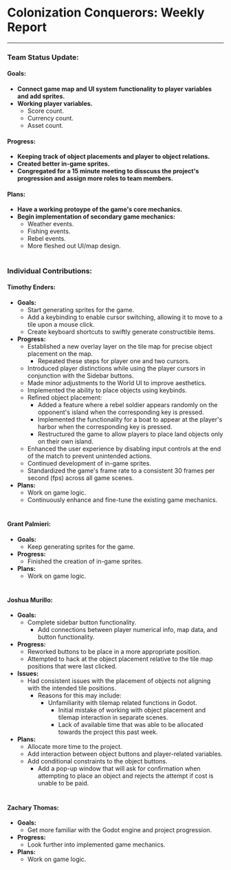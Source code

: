 # **Colonization Conquerors: Weekly Report**
___

### Team Status Update:
#### **Goals:**
- **Connect game map and UI system functionality to player variables and add sprites.**
- **Working player variables.**
  - Score count.
  - Currency count.
  - Asset count.

#### **Progress:**
- **Keeping track of object placements and player to object relations.**
- **Created better in-game sprites.**
- **Congregated for a 15 minute meeting to disscuss the project's progression and assign more roles to team members.**

#### **Plans:**
- **Have a working protoype of the game's core mechanics.**
- **Begin implementation of secondary game mechanics:**
  - Weather events.
  - Fishing events.
  - Rebel events.
  - More fleshed out UI/map design.

#
### Individual Contributions:

#### **Timothy Enders:**
- **Goals:**
  - Start generating sprites for the game.
  - Add a keybinding to enable cursor switching, allowing it to move to a tile upon a mouse click.
  - Create keyboard shortcuts to swiftly generate constructible items.
- **Progress:**
  - Established a new overlay layer on the tile map for precise object placement on the map.
    - Repeated these steps for player one and two cursors.
  - Introduced player distinctions while using the player cursors in conjunction with the Sidebar buttons.
  - Made minor adjustments to the World UI to improve aesthetics.
  - Implemented the ability to place objects using keybinds.
  - Refined object placement:
    - Added a feature where a rebel soldier appears randomly on the opponent's island when the corresponding key is pressed.
    - Implemented the functionality for a boat to appear at the player's harbor when the corresponding key is pressed.
    - Restructured the game to allow players to place land objects only on their own island.
  - Enhanced the user experience by disabling input controls at the end of the match to prevent unintended actions.
  - Continued development of in-game sprites.
  - Standardized the game's frame rate to a consistent 30 frames per second (fps) across all game scenes.
- **Plans:**
  - Work on game logic.
  - Continuously enhance and fine-tune the existing game mechanics.

#
#### **Grant Palmieri:**
- **Goals:**
  - Keep generating sprites for the game.
- **Progress:**
  - Finished the creation of in-game sprites.
- **Plans:**
  - Work on game logic.

#
#### **Joshua Murillo:**
- **Goals:**
  - Complete sidebar button functionality.
    - Add connections between player numerical info, map data, and button functionality.
- **Progress:**
  - Reworked buttons to be place in a more appropriate position.
  - Attempted to hack at the object placement relative to the tile map positions that were last clicked.
- **Issues:**
  - Had consistent issues with the placement of objects not aligning with the intended tile positions.
    - Reasons for this may include:
      - Unfamiliarity with tilemap related functions in Godot.
        - Initial mistake of working with object placement and tilemap interaction in separate scenes.
        - Lack of available time that was able to be allocated towards the project this past week.
- **Plans:**
  - Allocate more time to the project.
  - Add interaction between object buttons and player-related variables.
  - Add conditional constraints to the object buttons.
    - Add a pop-up window that will ask for confirmation when attempting to place an object and rejects the attempt if cost is unable to be paid.

#
#### **Zachary Thomas:**
- **Goals:**
  - Get more familiar with the Godot engine and project progression.
- **Progress:**
  - Look further into implemented game mechanics.
- **Plans:**
  - Work on game logic.

